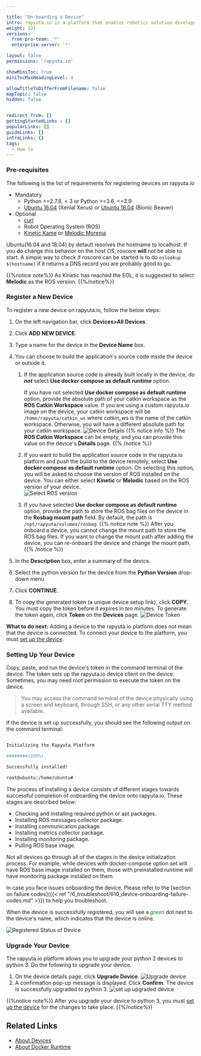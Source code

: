 ```yaml
---

title: "On-boarding a Device"
intro: rapyuta.io is a platform that enables robotics solution development by providing the necessary software infrastructure and facilitating the interaction between multiple stakeholders who contribute to the solution development.
weight: 321
versions:
  free-pro-team: '*'
  enterprise-server: '*'

layout: false
permissions: 'rapyuta.io'

showMiniToc: true
miniTocMaxHeadingLevel: 4

allowTitleToDifferFromFilename: false
mapTopic: false
hidden: false


redirect_from: []
gettingStartedLinks : []
popularLinks: []
guideLinks: []
introLinks: {}
tags:
  - How to
---
```


### Pre-requisites

The following is the list of requirements for registering devices
on rapyuta.io

* Mandatory
   * Python >=2.7.8, < 3 or Python >=3.6, <=3.9
   * [Ubuntu 16.04](http://releases.ubuntu.com/16.04/) (Xenial Xerus)
 or [Ubuntu 18.04](http://releases.ubuntu.com/18.04/) (Bionic Beaver)
* Optional
    * [curl](https://curl.haxx.se/)
    * Robot Operating System (ROS)
    * [Kinetic Kame](http://wiki.ros.org/kinetic) or [Melodic Morenia](http://wiki.ros.org/melodic)

Ubuntu(16.04 and 18.04) by default resolves the hostname to localhost. If you do change this behavior on the host OS, roscore **will** not be able to start. A simple way to check if roscore can be started is to do `nslookup $(hostname)` if it returns a DNS record you are probably good to go.

{{%notice note%}}
As Kinetic has reached the EOL, it is suggested to select **Melodic** as the ROS version.
{{%/notice%}}

### Register a New Device
To register a new device on rapyuta.io, follow the below steps:

1. On the left navigation bar, click **Devices>All Devices**.
2. Click **ADD NEW DEVICE**.
3. Type a name for the device in the **Device Name** box.
4. You can choose to build the application's source code inside the device or outside it.
   1. If the application source code is already built locally in the device, do ***not*** select **Use docker compose as default runtime** option.

      If you have not selected **Use docker compose as default runtime** option, provide the absolute path of your catkin workspace as the **ROS Catkin Workspace** value. If you are using a custom rapyuta.io image on the device, your catkin workspace will be `/home/rapyuta/catkin_ws` where *catkin_ws* is the name of the catkin workspace. Otherwise, you will have a different absolute path for your catkin workspace.
     ![Device Details](/images/getting-started/add-new-device/device-details.png?classes=border,shadow&width=40pc)
   {{% notice info %}}
   The **ROS Catkin Workspace** can be empty, and you can provide this value on the device's **Details** page.
   {{% /notice %}}
    2. If you want to build the application source code in the rapyuta.io platform and push the build to the device remotely, select **Use docker compose as default runtime** option. On selecting this option, you will be asked to choose the version of ROS installed on the device. You can either select **Kinetic** or **Melodic** based on the ROS version of your device.</br>
   ![Select ROS version](/images/getting-started/add-new-device/select-ROS-version.png?classes=border,shadow&width=40pc)
   3. If you have selected **Use docker compose as default runtime** option, provide the path to store the ROS bag files on the device in the **Rosbag mount path** field. By default, the path is `/opt/rapyuta/volumes/rosbag`.
   {{% notice note %}}
After you onboard a device, you cannot change the mount path to store the ROS bag files. If you want to change the mount path after adding the device, you can re-onboard the device and change the mount path.
   {{% /notice %}}

6. In the **Description** box, enter a summary of the device.
7. Select the python version for the device from the **Python Version** drop-down menu. 
8. Click **CONTINUE**.
9.  To copy the generated token (a unique device setup link), click **COPY**.    
   You must copy the token before it expires in *ten* minutes. To generate
   the token again, click **Token** on the **Devices** page.
   ![Device Token](/images/getting-started/add-new-device/device-token.png?classes=border,shadow&width=40pc)


**What to do next:** Adding a device to the rapyuta.io platform does not mean that the device is connected. To connect your device to the platform, you must [set up the device](/3_how-tos/32_device-management/321_onboarding-a-device/#setting-up-your-device).


### Setting Up Your Device

Copy, paste, and run the device's token in the command terminal
of the device. The token sets up the rapyuta.io device client on
the device. Sometimes, you may need root permission to execute
the token on the device.

>  You may access the command terminal of the device physically using a screen and keyboard, through SSH, or any other serial TTY method available.



If the device is set up successfully, you should see the following output
on the command terminal:

```bash

Initializing the Rapyuta Platform

########(100%)

Successfully installed!

root@ubuntu:/home/ubuntu#

```

The process of installing a device consists of different stages towards
successful completion of onboarding the device onto rapyuta.io.
These stages are described below:

* Checking and installing required python or apt packages.
* Installing ROS messages collector package.
* Installing communication package.
* Installing metrics collector package.
* Installing monitoring package.
* Pulling ROS base image.



Not all devices go through all of the stages in the device initialization
process. For example, while devices with docker-compose option set will
have ROS base image installed on them, those with preinstalled runtime
will have monitoring package installed on them.





In case you face issues onboarding the device. Please refer to the [section on failure codes]({{< ref "/6_troubleshoot/610_device-onboarding-failure-codes.md" >}}) to help you troubleshoot.




When the device is successfully registered, you will see a
<span style="color:green">*green*</span> dot next to the
device's name, which indicates that the device is online.


![Registered Status of Device](/images/getting-started/add-new-device/demo-device.png?classes=border,shadow&width=40pc)

### Upgrade Your Device

The rapyuta.io platform allows you to upgrade your python 2 devices to python 3. Do the following to upgrade your device.

1. On the device details page, click **Upgrade Device**.
![Upgrade device](/images/getting-started/add-new-device/upgrade-device.png?classes=border,shadow&width=40pc)
2. A confirmation pop-up message is displayed. Click **Confirm**. The device is successfully upgraded to python 3.
![set up upgraded device](/images/getting-started/add-new-device/set-up-upgraded-device.png?classes=border,shadow&width=40pc)

{{%notice note%}}
After you upgrade your device to python 3, you must [set up the device](/3_how-tos/32_device-management/321_onboarding-a-device/#setting-up-your-device) for the changes to take place.
{{%/notice%}} 

## Related Links
* [About Devices](/1_understanding-rio/12_core-concepts/#device-management)
* [About Docker Runtime](/5_deep-dives/51_managing-devices/511_device-runtime/#dockercompose-runtime-for-device)